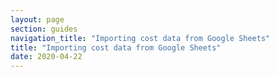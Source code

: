 ```yaml
---
layout: page
section: guides
navigation_title: "Importing cost data from Google Sheets"
title: "Importing cost data from Google Sheets"
date: 2020-04-22
---
```


<!---
This article should explain how to import cost data from Google Sheets.
First of all should be expmainede the context (why do we need this first of all). 
Then guide throgh different use-cases with examples (including public Google Sheet with some sample data).

All publically available docs should be placed here - https://drive.google.com/drive/u/0/folders/1uUyvUa-xU1w_JNkdo5-01xwUr9SKsOWp
-->